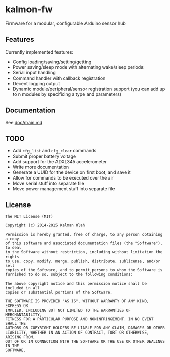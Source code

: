 kalmon-fw
=========

Firmware for a modular, configurable Arduino sensor hub

## Features

Currently implemented features:

* Config loading/saving/setting/getting
* Power saving/sleep mode with alternating wake/sleep periods
* Serial input handling
* Command handler with callback registration
* Decent logging output
* Dynamic module/peripheral/sensor registration support (you can add up to n
  modules by specificing a type and parameters)

## Documentation

See [doc/main.md](doc/main.md)

## TODO

* Add `cfg_list` and `cfg_clear` commands
* Submit proper battery voltage
* Add support for the ADXL345 accelerometer
* Write more documentation
* Generate a UUID for the device on first boot, and save it
* Allow for commands to be executed over the air
* Move serial stuff into separate file
* Move power management stuff into separate file

## License

```
The MIT License (MIT)

Copyright (c) 2014-2015 Kalman Olah

Permission is hereby granted, free of charge, to any person obtaining a copy
of this software and associated documentation files (the "Software"), to deal
in the Software without restriction, including without limitation the rights
to use, copy, modify, merge, publish, distribute, sublicense, and/or sell
copies of the Software, and to permit persons to whom the Software is
furnished to do so, subject to the following conditions:

The above copyright notice and this permission notice shall be included in all
copies or substantial portions of the Software.

THE SOFTWARE IS PROVIDED "AS IS", WITHOUT WARRANTY OF ANY KIND, EXPRESS OR
IMPLIED, INCLUDING BUT NOT LIMITED TO THE WARRANTIES OF MERCHANTABILITY,
FITNESS FOR A PARTICULAR PURPOSE AND NONINFRINGEMENT. IN NO EVENT SHALL THE
AUTHORS OR COPYRIGHT HOLDERS BE LIABLE FOR ANY CLAIM, DAMAGES OR OTHER
LIABILITY, WHETHER IN AN ACTION OF CONTRACT, TORT OR OTHERWISE, ARISING FROM,
OUT OF OR IN CONNECTION WITH THE SOFTWARE OR THE USE OR OTHER DEALINGS IN THE
SOFTWARE.
```
